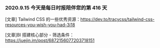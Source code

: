 ### 2020.9.15 今天是每日时报陪伴您的第 416 天

[文章] Tailwind CSS 的一些优秀资源：<https://dev.to/tracycss/tailwind-css-resources-you-wish-you-had-3i18>

[文章]BI 搭建核心部分 - 筛选条件：<https://juejin.im/post/6872156077203718151>
